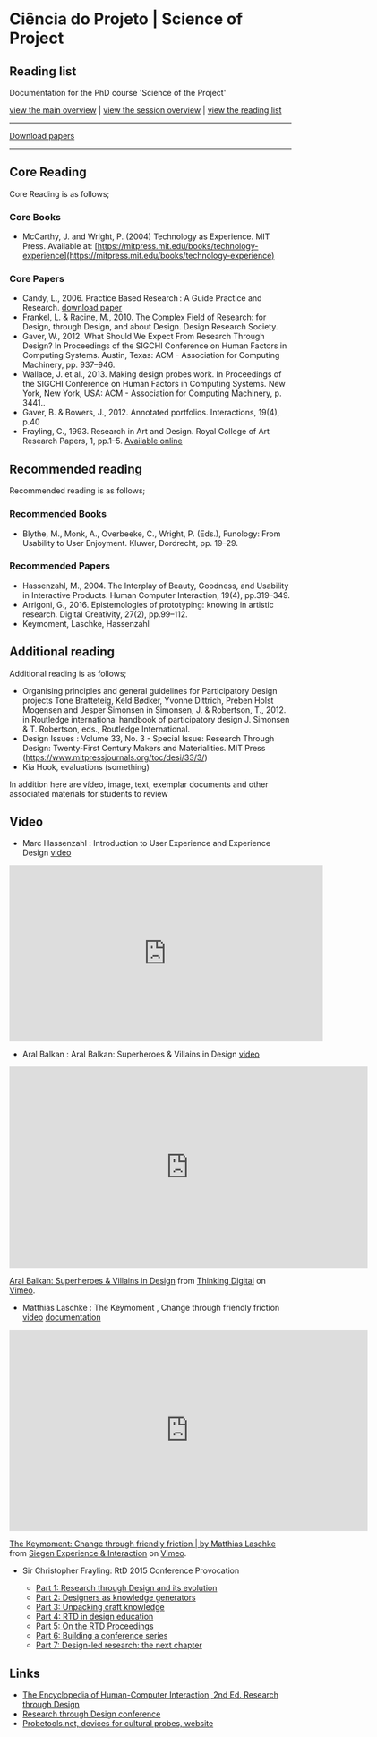 # Ciência do Projeto | Science of Project

## Reading list

Documentation for the PhD course 'Science of the Project'

[view the main overview](README.md) |
[view the session overview](sessions.md) |
[view the reading list](reading.md)

-------------------------------
[Download papers](https://github.com/danbz/sotp_course/tree/master/papers)

-------------------------------

## Core Reading

Core Reading is as follows;

### Core Books

* McCarthy, J. and Wright, P. (2004) Technology as Experience. MIT Press. Available at: [https://mitpress.mit.edu/books/technology-experience](https://mitpress.mit.edu/books/technology-experience)

### Core Papers

* Candy, L., 2006. Practice Based Research : A Guide Practice and Research.
   [download paper](https://www.creativityandcognition.com/resources/PBR%20Guide-1.1-2006.pdf)
* Frankel, L. & Racine, M., 2010. The Complex Field of Research: for Design, through Design, and about Design. Design Research Society.
* Gaver, W., 2012. What Should We Expect From Research Through Design? In Proceedings of the SIGCHI Conference on Human Factors in Computing Systems. Austin, Texas: ACM - Association for Computing Machinery, pp. 937–946.
* Wallace, J. et al., 2013. Making design probes work. In Proceedings of the SIGCHI Conference on Human Factors in Computing Systems. New York, New York, USA: ACM - Association for Computing Machinery, p. 3441..
* Gaver, B. & Bowers, J., 2012. Annotated portfolios. Interactions, 19(4), p.40
* Frayling, C., 1993. Research in Art and Design. Royal College of Art Research Papers, 1, pp.1–5. [Available online](http://www.opengrey.eu/handle/10068/492065)

## Recommended reading

Recommended reading is as follows;

### Recommended Books

* Blythe, M., Monk, A., Overbeeke, C., Wright, P. (Eds.), Funology: From Usability to User Enjoyment. Kluwer, Dordrecht, pp. 19–29.

### Recommended Papers

* Hassenzahl, M., 2004. The Interplay of Beauty, Goodness, and Usability in Interactive Products. Human Computer Interaction, 19(4), pp.319–349.
* Arrigoni, G., 2016. Epistemologies of prototyping: knowing in artistic research. Digital Creativity, 27(2), pp.99–112.
* Keymoment, Laschke, Hassenzahl

## Additional reading

Additional reading is as follows;

* Organising principles and general guidelines for Participatory Design projects
Tone Bratteteig, Keld Bødker, Yvonne Dittrich, Preben Holst Mogensen and Jesper Simonsen in Simonsen, J. & Robertson, T., 2012. in  Routledge international handbook of participatory design J. Simonsen & T. Robertson, eds., Routledge International.
* Design Issues : Volume 33, No. 3 - Special Issue: Research Through Design: Twenty-First Century Makers and Materialities. MIT Press (https://www.mitpressjournals.org/toc/desi/33/3/)
* Kia Hook, evaluations (something)

In addition here are vídeo, image, text, exemplar documents and other associated materials for students to review

## Video

* Marc Hassenzahl : Introduction to User Experience and Experience Design
    [video](https://www.youtube.com/watch?v=lEvhxJKTQK8)

<iframe width="560" height="315" src="https://www.youtube.com/embed/lEvhxJKTQK8" frameborder="0" allow="accelerometer; autoplay; encrypted-media; gyroscope; picture-in-picture" allowfullscreen></iframe>

* Aral Balkan : Aral Balkan: Superheroes & Villains in Design
    [video](https://vimeo.com/70030549)
<iframe src="https://player.vimeo.com/video/70030549?title=0&byline=0&portrait=0" width="640" height="360" frameborder="0" allow="autoplay; fullscreen" allowfullscreen></iframe>
<p><a href="https://vimeo.com/70030549">Aral Balkan: Superheroes &amp; Villains in Design</a> from <a href="https://vimeo.com/thinkingdigital">Thinking Digital</a> on <a href="https://vimeo.com">Vimeo</a>.</p>

* Matthias Laschke : The Keymoment , Change through friendly friction
    [video](https://vimeo.com/86994036)
    [documentation](https://www.pleasurabletroublemakers.com/keymoment)

<iframe src="https://player.vimeo.com/video/86994036" width="640" height="360" frameborder="0" allow="autoplay; fullscreen" allowfullscreen></iframe>
<p><a href="https://vimeo.com/86994036">The Keymoment: Change through friendly friction | by Matthias Laschke</a> from <a href="https://vimeo.com/experienceinteraction">Siegen Experience &amp; Interaction</a> on <a href="https://vimeo.com">Vimeo</a>.</p>

* Sir Christopher Frayling: RtD 2015 Conference Provocation

    * [Part 1: Research through Design and its evolution](https://vimeo.com/129775325)
    * [Part 2: Designers as knowledge generators](https://vimeo.com/129776561)
    * [Part 3: Unpacking craft knowledge](https://vimeo.com/129777503)
    * [Part 4: RTD in design education](https://vimeo.com/129778507)
    * [Part 5: On the RTD Proceedings](https://vimeo.com/129779638)
    * [Part 6: Building a conference series](https://vimeo.com/129780022)
    * [Part 7: Design-led research: the next chapter](https://vimeo.com/129780632)

## Links

* [The Encyclopedia of Human-Computer Interaction, 2nd Ed. Research through Design](https://www.interaction-design.org/literature/book/the-encyclopedia-of-human-computer-interaction-2nd-ed/research-through-design)
* [Research through Design conference](https://www.researchthroughdesign.org/)
* [Probetools.net, devices for cultural probes, website](https://probetools.net)
